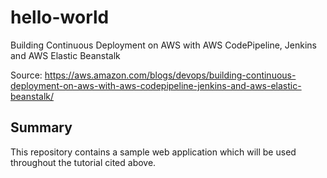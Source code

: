 # hello-world
Building Continuous Deployment on AWS with AWS CodePipeline, Jenkins and AWS Elastic Beanstalk

Source: https://aws.amazon.com/blogs/devops/building-continuous-deployment-on-aws-with-aws-codepipeline-jenkins-and-aws-elastic-beanstalk/

## Summary

This repository contains a sample web application which will be used throughout the tutorial cited above.
